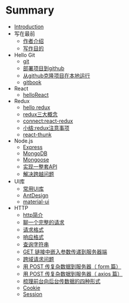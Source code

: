 # Summary

* [Introduction](README.md)
* 写在最前
    * [作者介绍](./front/1-author.md)
    * [写作目的](./front/2-目的.md)
* Hello Git
    * [git](./git/1-git.md)
    * [部署项目到github](./git/2-github1.md)
    * [从github克隆项目在本地运行](./git/3-github2.md)
    * [gitbook](./git/4-gitbook.md)
* React
    * [helloReact](./React/1-react.md)
* Redux
    * [hello redux](./Redux/1-hello.md)
    * [redux三大概念](./Redux/2-三大核心.md)
    * [connect:react-redux](./Redux/3-connect.md)
    * [小结:redux注意事项](./Redux/4-注意事项.md)
    * [react-thunk](./Redux/5-thunk.md)
* Node.js
    * [Express](./nodejs/1-expess.md)
    * [MongoDB](./nodejs/2-mongodb.md)
    * [Mongoose](./nodejs/3-ex-mdb.md)
    * [实现一整套API](./nodejs/４-封装API.md)
    * [解决跨越问题](./nodejs/5-解决跨域.md)
* UI库
    * [常用UI库](./ui/1-ui.md)
    * [AntDesign](./ui/2-ui.md)
    * [material-ui](./ui/3-ui.md)
* HTTP
    * [http简介](./http/1-http.md)
    * [聊一个完整的请求](./http/2-http.md)
    * [请求格式](./http/3-http.md)
    * [响应格式](./http/４-http.md)
    * [查询字符串](./http/5-query-string.md)
    * [GET 链接中嵌入参数传递到服务器端](./http/6-get-data.md)
    * [跨域请求问题](./http/7-cors.md)
    * [用 POST 传复杂数据到服务器（ form 篇）](./http/8-form.md)
    * [用 POST 传复杂数据到服务器（ axios 篇）](./http/9-axios.md)
    * [梳理前台向后台传数据的四种形式](./http/10-four-ways.md)
    * [Cookie](./http/11-cookie.md)
    * [Session](./http/12-session.md)

